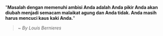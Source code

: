 "**Masalah dengan memenuhi ambisi Anda adalah Anda pikir Anda akan diubah menjadi semacam malaikat agung dan Anda tidak. Anda masih harus mencuci kaus kaki Anda.**"

> ~ _By Louis Bernieres_  

